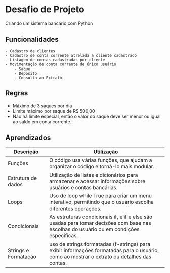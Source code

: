 # Desafio de Projeto

Criando um sistema bancário com Python

## Funcionalidades
    - Cadastro de clientes
    - Cadastro de conta corrente atrelada a cliente cadastrado
    - Listagem de contas cadastradas por cliente
    - Movimentação de conta corrente de único usuário
        - Saque
        - Depósito
        - Consulta ao Extrato

## Regras

- Máximo de 3 saques por dia
- Limite máximo por saque de R$ 500,00
- Não há limite especial, então o valor do saque deve ser menor ou igual ao saldo em conta corrente.
## Aprendizados

| Descrição               | Utilização                                               |
| ----------------- | ---------------------------------------------------------------- |
| Funções       | O código usa várias funções, que ajudam a organizar o código e torná-lo           mais modular.|
| Estrutura de dados      | Utilização de listas e dicionários para armazenar e acessar informações sobre usuários e contas bancárias.|
| Loops      |Uso de loop while True para criar um menu interativo, permitindo que o usuário escolha diferentes operações.|
| Condicionais       | As estruturas condicionais if, elif e else são usadas para tomar decisões com base nas escolhas do usuário ou em condições específicas.|
| Strings e Formatação       | uso de strings formatadas (f-strings) para exibir informações formatadas para o usuário, como ao mostrar o extrato ou detalhes das contas.|


